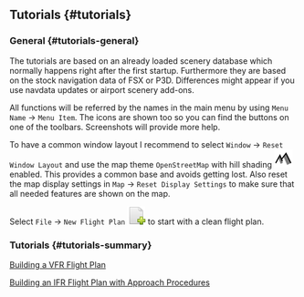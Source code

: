 ## Tutorials {#tutorials}

### General {#tutorials-general}

The tutorials are based on an already loaded scenery database which normally happens right after the first startup. Furthermore they are based on the stock navigation data of FSX or P3D. Differences might appear if you use navdata updates or airport scenery add-ons.

All functions will be referred by the names in the main menu by using `Menu Name` -&gt; `Menu Item`. The icons are shown too so you can find the buttons on one of the toolbars. Screenshots will provide more help.

To have a common window layout I recommend to select `Window` -&gt; `Reset Window Layout` and use the map theme `OpenStreetMap` with hill shading ![Hill Shading](../images/icons/hillshading.png) enabled. This provides a common base and avoids getting lost. Also reset the map display settings in `Map` -&gt; `Reset Display Settings` to make sure that all needed features are shown on the map.

Select `File` -&gt; `New Flight Plan` ![New Flight Plan](../images/icons/filenew.png) to start with a clean flight plan.

### Tutorials {#tutorials-summary}

[Building a VFR Flight Plan](TUTORIALVFR.md)

[Building an IFR Flight Plan with Approach Procedures](TUTORIALIFR.md)
